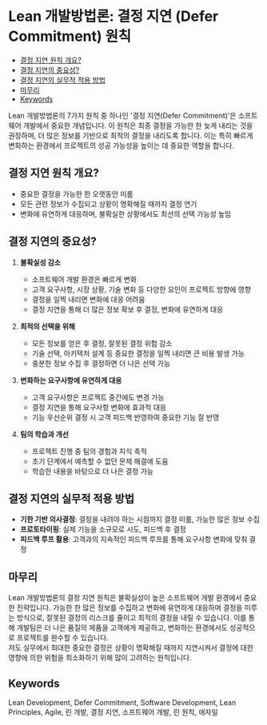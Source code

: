 # Lean 개발방법론: 결정 지연 (Defer Commitment) 원칙

<!-- mtoc-start -->

- [결정 지연 원칙 개요?](#결정-지연-원칙-개요)
- [결정 지연의 중요성?](#결정-지연의-중요성)
- [결정 지연의 실무적 적용 방법](#결정-지연의-실무적-적용-방법)
- [마무리](#마무리)
- [Keywords](#keywords)

<!-- mtoc-end -->

Lean 개발방법론의 7가지 원칙 중 하나인 '결정 지연(Defer Commitment)'은 소프트웨어 개발에서 중요한 개념입니다. 이 원칙은 최종 결정을 가능한 한 늦게 내리는 것을 권장하며, 더 많은 정보를 기반으로 최적의 결정을 내리도록 합니다. 이는 특히 빠르게 변화하는 환경에서 프로젝트의 성공 가능성을 높이는 데 중요한 역할을 합니다.

## 결정 지연 원칙 개요?

- 중요한 결정을 가능한 한 오랫동안 미룸
- 모든 관련 정보가 수집되고 상황이 명확해질 때까지 결정 연기
- 변화에 유연하게 대응하며, 불확실한 상황에서도 최선의 선택 가능성 높임

## 결정 지연의 중요성?

1. **불확실성 감소**

   - 소프트웨어 개발 환경은 빠르게 변화
   - 고객 요구사항, 시장 상황, 기술 변화 등 다양한 요인이 프로젝트 방향에 영향
   - 결정을 일찍 내리면 변화에 대응 어려움
   - 결정 지연을 통해 더 많은 정보 확보 후 결정, 변화에 유연하게 대응

2. **최적의 선택을 위해**

   - 모든 정보를 얻은 후 결정, 잘못된 결정 위험 감소
   - 기술 선택, 아키텍처 설계 등 중요한 결정을 일찍 내리면 큰 비용 발생 가능
   - 충분한 정보 수집 후 결정하면 더 나은 선택 가능

3. **변화하는 요구사항에 유연하게 대응**

   - 고객 요구사항은 프로젝트 중간에도 변경 가능
   - 결정 지연을 통해 요구사항 변화에 효과적 대응
   - 기능 우선순위 결정 시 고객 피드백 반영하여 중요한 기능 잘 반영

4. **팀의 학습과 개선**
   - 프로젝트 진행 중 팀의 경험과 지식 축적
   - 초기 단계에서 예측할 수 없던 문제 해결에 도움
   - 학습한 내용을 바탕으로 더 나은 결정 가능

## 결정 지연의 실무적 적용 방법

- **기한 기반 의사결정**: 결정을 내려야 하는 시점까지 결정 미룸, 가능한 많은 정보 수집
- **프로토타이핑**: 실제 기능을 소규모로 시도, 피드백 후 결정
- **피드백 루프 활용**: 고객과의 지속적인 피드백 루프를 통해 요구사항 변화에 맞춰 결정

## 마무리

Lean 개발방법론의 결정 지연 원칙은 불확실성이 높은 소프트웨어 개발 환경에서 중요한 전략입니다. 가능한 한 많은 정보를 수집하고 변화에 유연하게 대응하며 결정을 미루는 방식으로, 잘못된 결정의 리스크를 줄이고 최적의 결정을 내릴 수 있습니다. 이를 통해 개발팀은 더 나은 품질의 제품을 고객에게 제공하고, 변화하는 환경에서도 성공적으로 프로젝트를 완수할 수 있습니다.\
저도 실무에서 최대한 중요한 결정은 상황이 명확해질 때까지 지연시켜서 결정에 대한 영향에 의한 위험을 최소화하기 위해 많이 고려하는 원칙입니다.

## Keywords

Lean Development, Defer Commitment, Software Development, Lean Principles, Agile, 린 개발, 결정 지연, 소프트웨어 개발, 린 원칙, 애자일
